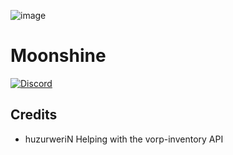 ![image](https://github.com/Zaps6000/zaps_moonshine/assets/122732007/ab9470de-051b-4586-b111-3e85207007c8)

# Moonshine

[![Discord](https://img.shields.io/badge/Discord-Support-5865F2?style=flat&logo=discord&logoColor=white)](https://discord.gg/fivemdev) 


## Credits
- huzurweriN Helping with the vorp-inventory API
